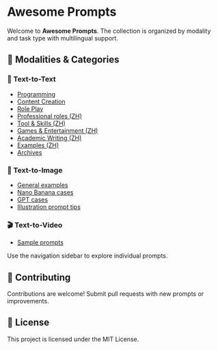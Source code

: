 # Awesome Prompts

Welcome to **Awesome Prompts**. The collection is organized by modality and task type with multilingual support.

## 📂 Modalities & Categories

### 📝 Text-to-Text
- [Programming](text-to-text/programming/javascript-console.md)
- [Content Creation](text-to-text/content-creation/advertising-campaign.md)
- [Role Play](text-to-text/role-play/therapist-session.md)
- [Professional roles (ZH)](text-to-text/role-play/professional-roles.md)
- [Tool & Skills (ZH)](text-to-text/tool-skills.md)
- [Games & Entertainment (ZH)](text-to-text/game-entertainment.md)
- [Academic Writing (ZH)](text-to-text/academic-writing.md)
- [Examples (ZH)](text-to-text/examples.md)
- [Archives](text-to-text/archives/awesome-chatgpt-prompts.en.md)

### 🎨 Text-to-Image
- [General examples](text-to-image/cyberpunk-city.md)
- [Nano Banana cases](text-to-image/nano-banana/awesome-nano-banana-images.en.md)
- [GPT cases](text-to-image/gpt/awesome-gpt4o-images.en.md)
- [Illustration prompt tips](text-to-image/ai-prompt-guide.md)

### 🎬 Text-to-Video
- [Sample prompts](text-to-video/cinematic-trailer.md)

Use the navigation sidebar to explore individual prompts.

## 🤝 Contributing
Contributions are welcome! Submit pull requests with new prompts or improvements.

## 📄 License
This project is licensed under the MIT License.
